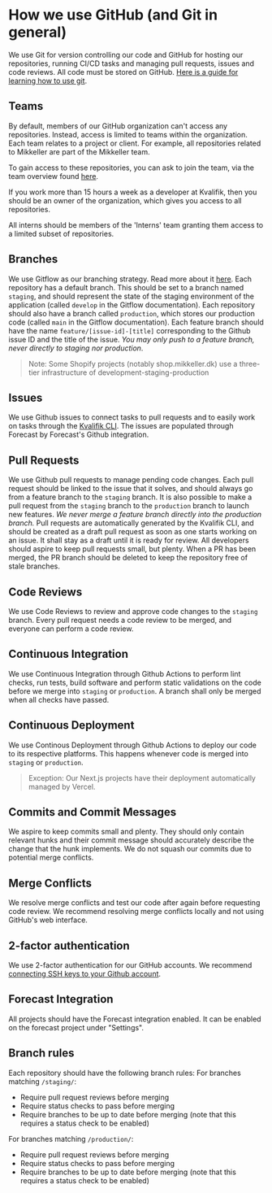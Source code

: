 # How we use GitHub (and Git in general)

We use Git for version controlling our code and GitHub for hosting our repositories, running CI/CD tasks and managing pull requests, issues and code reviews. All code must be stored on GitHub. [Here is a guide for learning how to use git](https://rogerdudler.github.io/git-guide/).

## Teams

By default, members of our GitHub organization can't access any repositories. Instead, access is limited to teams within the organization. Each team relates to a project or client. For example, all repositories related to Mikkeller are part of the Mikkeller team.

To gain access to these repositories, you can ask to join the team, via the team overview found [here](https://github.com/orgs/Kvalifik/teams).

If you work more than 15 hours a week as a developer at Kvalifik, then you should be an owner of the organization, which gives you access to all repositories.

All interns should be members of the 'Interns' team granting them access to a limited subset of repositories.

## Branches

We use Gitflow as our branching strategy. Read more about it [here](https://www.atlassian.com/git/tutorials/comparing-workflows/gitflow-workflow).
Each repository has a default branch. This should be set to a branch named `staging`, and should represent the state of the staging environment of the application (called `develop` in the Gitflow documentation).
Each repository should also have a branch called `production`, which stores our production code (called `main` in the Gitflow documentation).
Each feature branch should have the name `feature/[issue-id]-[title]` corresponding to the Github issue ID and the title of the issue. _You may only push to a feature branch, never directly to staging nor production_.

> Note: Some Shopify projects (notably shop.mikkeller.dk) use a three-tier infrastructure of development-staging-production

## Issues

We use Github issues to connect tasks to pull requests and to easily work on tasks through the [Kvalifik CLI](https://github.com/Kvalifik/Kvalifik-CLI). The issues are populated through Forecast by Forecast's Github integration.

## Pull Requests

We use Github pull requests to manage pending code changes. Each pull request should be linked to the issue that it solves, and should always go from a feature branch to the `staging` branch. It is also possible to make a pull request from the `staging` branch to the `production` branch to launch new features. _We never merge a feature branch directly into the production branch._ Pull requests are automatically generated by the Kvalifik CLI, and should be created as a draft pull request as soon as one starts working on an issue. It shall stay as a draft until it is ready for review. All developers should aspire to keep pull requests small, but plenty.
When a PR has been merged, the PR branch should be deleted to keep the repository free of stale branches.

## Code Reviews

We use Code Reviews to review and approve code changes to the `staging` branch. Every pull request needs a code review to be merged, and everyone can perform a code review.

## Continuous Integration

We use Continuous Integration through Github Actions to perform lint checks, run tests, build software and perform static validations on the code before we merge into `staging` or `production`. A branch shall only be merged when all checks have passed.

## Continuous Deployment

We use Continous Deployment through Github Actions to deploy our code to its respective platforms. This happens whenever code is merged into `staging` or `production`.

> Exception: Our Next.js projects have their deployment automatically managed by Vercel.

## Commits and Commit Messages
We aspire to keep commits small and plenty. They should only contain relevant hunks and their commit message should accurately describe the change that the hunk implements. We do not squash our commits due to potential merge conflicts.

## Merge Conflicts

We resolve merge conflicts and test our code after again before requesting code review. We recommend resolving merge conflicts locally and not using GitHub's web interface.

## 2-factor authentication

We use 2-factor authentication for our GitHub accounts. We recommend [connecting SSH keys to your Github account](https://docs.github.com/en/github/authenticating-to-github/connecting-to-github-with-ssh).

## Forecast Integration

All projects should have the Forecast integration enabled. It can be enabled on the forecast project under "Settings".

## Branch rules

Each repository should have the following branch rules:
For branches matching `/staging/`:

- Require pull request reviews before merging
- Require status checks to pass before merging
- Require branches to be up to date before merging (note that this requires a status check to be enabled)

For branches matching `/production/`:

- Require pull request reviews before merging
- Require status checks to pass before merging
- Require branches to be up to date before merging (note that this requires a status check to be enabled)
